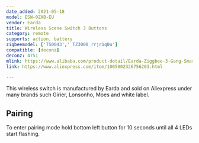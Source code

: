 ```yaml
---
date_added: 2021-05-18
model: ESW-0ZAB-EU
vendor: Earda
title: Wireless Scene Switch 3 Buttons
category: remote
supports: action, battery
zigbeemodel: ['TS0043','_TZ3000_rrjr1q0u']
compatible: [deconz]
deconz: 4751
mlink: https://www.alibaba.com/product-detail/Earda-Ziggbee-3-Gang-Smart-Wall_1600101179511.html
link: https://www.aliexpress.com/item/1005002326756203.html

---
```

This wireless switch is manufactured by Earda and sold on Aliexpress under many brands such Girier, Lonsonho, Moes and white label. 

## Pairing 
To enter pairing mode hold bottom left button for 10 seconds until all 4 LEDs start flashing.